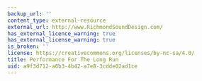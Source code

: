 ```yaml
---
backup_url: ''
content_type: external-resource
external_url: http://www.RichmondSoundDesign.com/
has_external_licence_warning: true
has_external_license_warning: true
is_broken: ''
license: https://creativecommons.org/licenses/by-nc-sa/4.0/
title: Performance For The Long Run
uid: a9f3d712-a6b3-4b42-a7e8-3cdde02ad1ce
---
```

